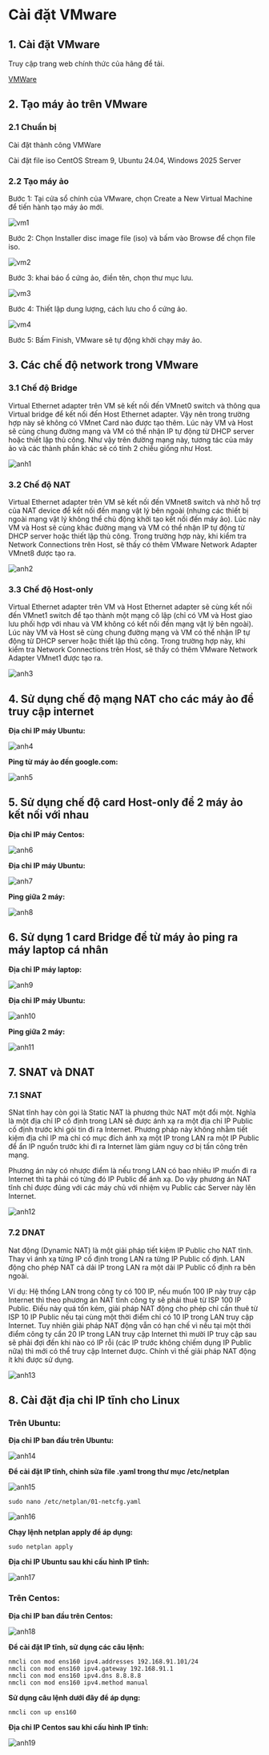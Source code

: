 # Cài đặt VMware

## 1. Cài đặt VMware

Truy cập trang web chính thức của hãng để tải.

[VMWare](https://vmware.com/in.html)

## 2. Tạo máy ảo trên VMware

### 2.1 Chuẩn bị

Cài đặt thành công VMWare

Cài đặt file iso CentOS Stream 9, Ubuntu 24.04, Windows 2025 Server 

### 2.2 Tạo máy ảo

Bước 1: Tại cửa sổ chính của VMware, chọn Create a New Virtual Machine để tiến hành tạo máy ảo mới.

![vm1](/QuyenNV/2.VMWare/images/vm.png)

Bước 2: Chọn Installer disc image file (iso) và bấm vào Browse để chọn file iso.

![vm2](/QuyenNV/2.VMWare/images/vm2.png)

Bước 3: khai báo ổ cứng ảo, điền tên, chọn thư mục lưu.

![vm3](/QuyenNV/2.VMWare/images/vm3.png)

Bước 4: Thiết lập dung lượng, cách lưu cho ổ cứng ảo.

![vm4](/QuyenNV/2.VMWare/images/vm4.png)

Bước 5: Bấm Finish, VMware sẽ tự động khởi chạy máy ảo.

## 3. Các chế độ network trong VMware

### 3.1 Chế độ Bridge

Virtual Ethernet adapter trên VM sẽ kết nối đến VMnet0 switch và thông qua Virtual bridge để kết nối đến Host Ethernet adapter. Vậy nên trong trường hợp này sẽ không có VMnet Card nào được tạo thêm. Lúc này VM và Host sẽ cùng chung đường mạng và VM có thể nhận IP tự động từ DHCP server hoặc thiết lập thủ công. Như vậy trên đường mạng này, tương tác của máy ảo và các thành phần khác sẽ có tính 2 chiều giống như Host.

![anh1](/QuyenNV/2.VMWare/images/anh1.png)

### 3.2 Chế độ NAT

Virtual Ethernet adapter trên VM sẽ kết nối đến VMnet8 switch và nhờ hỗ trợ của NAT device để kết nối đến mạng vật lý bên ngoài (nhưng các thiết bị ngoài mạng vật lý không thể chủ động khởi tạo kết nối đến máy ảo). Lúc này VM và Host sẽ cùng khác đường mạng và VM có thể nhận IP tự động từ DHCP server hoặc thiết lập thủ công. Trong trường hợp này, khi kiểm tra Network Connections trên Host, sẽ thấy có thêm VMware Network Adapter VMnet8 được tạo ra.

![anh2](/QuyenNV/2.VMWare/images/anh2.png)

### 3.3 Chế độ Host-only

Virtual Ethernet adapter trên VM và Host Ethernet adapter sẽ cùng kết nối đến VMnet1 switch để tạo thành một mạng cô lập (chỉ có VM và Host giao lưu phối hợp với nhau và VM không có kết nối đến mạng vật lý bên ngoài). Lúc này VM và Host sẽ cùng chung đường mạng và VM có thể nhận IP tự động từ DHCP server hoặc thiết lập thủ công. Trong trường hợp này, khi kiểm tra Network Connections trên Host, sẽ thấy có thêm VMware Network Adapter VMnet1 được tạo ra.
 
![anh3](/QuyenNV/2.VMWare/images/anh3.png)

## 4. Sử dụng chế độ mạng NAT cho các máy ảo để truy cập internet

**Địa chỉ IP máy Ubuntu:**

![anh4](/QuyenNV/2.VMWare/images/anh11.png)

**Ping từ máy ảo đến google.com:**

![anh5](/QuyenNV/2.VMWare/images/anh12.png)

## 5. Sử dụng chế độ card Host-only để 2 máy ảo kết nối với nhau

**Địa chỉ IP máy Centos:**

![anh6](/QuyenNV/2.VMWare/images/anh13.png)

**Địa chỉ IP máy Ubuntu:**

![anh7](/QuyenNV/2.VMWare/images/anh6.png)

**Ping giữa 2 máy:**

![anh8](/QuyenNV/2.VMWare/images/anh7.png)

## 6. Sử dụng 1 card Bridge để từ máy ảo ping ra máy laptop cá nhân

**Địa chỉ IP máy laptop:**

![anh9](/QuyenNV/2.VMWare/images/anh8.png)

**Địa chỉ IP máy Ubuntu:**

![anh10](/QuyenNV/2.VMWare/images/anh9.png)

**Ping giữa 2 máy:**

![anh11](/QuyenNV/2.VMWare/images/anh10.png)

## 7. SNAT và DNAT

### 7.1 SNAT

SNat tĩnh hay còn gọi là Static NAT là phương thức NAT một đổi một. Nghĩa là một địa chỉ IP cố định trong LAN sẽ được ánh xạ ra một địa chỉ IP Public cố định trước khi gói tin đi ra Internet. Phương pháp này không nhằm tiết kiệm địa chỉ IP mà chỉ có mục đích ánh xạ một IP trong LAN ra một IP Public để ẩn IP nguồn trước khi đi ra Internet làm giảm nguy cơ bị tấn công trên mạng.

Phương án này có nhược điểm là nếu trong LAN có bao nhiêu IP muốn đi ra Internet thì ta phải có từng đó IP Public để ánh xạ. Do vậy phương án NAT tĩnh chỉ được đúng với các máy chủ với nhiệm vụ Public các Server này lên Internet.

![anh12](/QuyenNV/2.VMWare/images/anh4.png)

### 7.2 DNAT

Nat động (Dynamic NAT) là một giải pháp tiết kiệm IP Public cho NAT tĩnh. Thay vì ánh xạ từng IP cố định trong LAN ra từng IP Public cố định. LAN động cho phép NAT cả dải IP trong LAN ra một dải IP Public cố định ra bên ngoài.

Ví dụ: Hệ thống LAN trong công ty có 100 IP, nếu muốn 100 IP này truy cập Internet thì theo phương án NAT tĩnh công ty sẽ phải thuê từ ISP 100 IP 
Public. Điều này quá tốn kém, giải pháp NAT động cho phép chỉ cần thuê từ ISP 10 IP Public nếu tại cùng một thời điểm chỉ có 10 IP trong LAN truy cập Internet. Tuy nhiên giải pháp NAT động vẫn có hạn chế vì nếu tại một thời điểm công ty cần 20 IP trong LAN truy cập Internet thì mười IP truy cập sau sẽ phải đợi đến khi nào có IP rỗi (các IP trước không chiếm dụng IP Public nữa) thì mới có thể truy cập Internet được. Chính vì thế giải pháp NAT động ít khi được sử dụng.

![anh13](/QuyenNV/2.VMWare/images/anh5.png)

## 8. Cài đặt địa chỉ IP tĩnh cho Linux

### Trên Ubuntu:

**Địa chỉ IP ban đầu trên Ubuntu:**

![anh14](/QuyenNV/2.VMWare/images/anh11.png)

**Để cài đặt IP tĩnh, chỉnh sửa file .yaml trong thư mục /etc/netplan**

![anh15](/QuyenNV/2.VMWare/images/anh14.png)

    sudo nano /etc/netplan/01-netcfg.yaml

![anh16](/QuyenNV/2.VMWare/images/anh15.png)

**Chạy lệnh netplan apply để áp dụng:** 

    sudo netplan apply

**Địa chỉ IP Ubuntu sau khi cấu hình IP tĩnh:**

![anh17](/QuyenNV/2.VMWare/images/anh16.png)

### Trên Centos:

**Địa chỉ IP ban đầu trên Centos:**

![anh18](/QuyenNV/2.VMWare/images/anh18.png)

**Để cài đặt IP tĩnh, sử dụng các câu lệnh:**

    nmcli con mod ens160 ipv4.addresses 192.168.91.101/24
    nmcli con mod ens160 ipv4.gateway 192.168.91.1
    nmcli con mod ens160 ipv4.dns 8.8.8.8
    nmcli con mod ens160 ipv4.method manual

**Sử dụng câu lệnh dưới đây để áp dụng:** 

    nmcli con up ens160

**Địa chỉ IP Centos sau khi cấu hình IP tĩnh:**

![anh19](/QuyenNV/2.VMWare/images/anh18.png)



